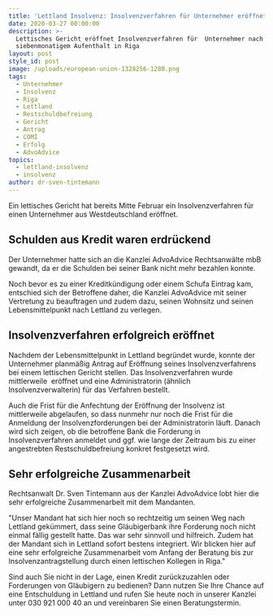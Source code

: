 ```yaml
---
title: 'Lettland Insolvenz: Insolvenzverfahren für Unternehmer eröffnet'
date: 2020-03-27 00:00:00
description: >-
  Lettisches Gericht eröffnet Insolvenzverfahren für  Unternehmer nach
  siebenmonatigem Aufenthalt in Riga
layout: post
style_id: post
image: /uploads/european-union-1328256-1280.png
tags:
  - Unternehmer
  - Insolvenz
  - Riga
  - Lettland
  - Restschuldbefreiung
  - Gericht
  - Antrag
  - COMI
  - Erfolg
  - AdvoAdvice
topics:
  - lettland-insolvenz
  - insolvenz
author: dr-sven-tintemann
---
```


Ein lettisches Gericht hat bereits Mitte Februar ein Insolvenzverfahren für einen Unternehmer aus Westdeutschland eröffnet.

## Schulden aus Kredit waren erdrückend&nbsp;

Der Unternehmer hatte sich an die Kanzlei AdvoAdvice Rechtsanwälte mbB gewandt, da er die Schulden bei seiner Bank nicht mehr bezahlen konnte.&nbsp;

Noch bevor es zu einer Kreditkündigung oder einem Schufa Eintrag kam, entschied sich der Betroffene daher, die Kanzlei AdvoAdvice mit seiner Vertretung zu beauftragen und zudem dazu, seinen Wohnsitz und seinen Lebensmittelpunkt nach Lettland zu verlegen.&nbsp;

## Insolvenzverfahren erfolgreich eröffnet

Nachdem der Lebensmittelpunkt in Lettland begründet wurde, konnte der Unternehmer planmä&szlig;ig Antrag auf Eröffnung seines Insolvenzverfahrens bei einem lettischen Gericht stellen. Das Insolvenzverfahren wurde mittlerweile&nbsp; eröffnet und eine Administratorin (ähnlich Insolvenzverwalterin) für das Verfahren bestellt.&nbsp;

Auch die Frist für die Anfechtung der Eröffnung der Insolvenz ist mittlerweile abgelaufen, so dass nunmehr nur noch die Frist für die Anmeldung der Insolvenzforderungen bei der Administratorin läuft. Danach wird sich zeigen, ob die betroffene Bank die Forderung in Insolvenzverfahren anmeldet und ggf. wie lange der Zeitraum bis zu einer angestrebten Restschuldbefreiung konkret festgesetzt wird.&nbsp;

## Sehr erfolgreiche Zusammenarbeit

Rechtsanwalt Dr. Sven Tintemann aus der Kanzlei AdvoAdvice lobt hier die sehr erfolgreiche Zusammenarbeit mit dem Mandanten.&nbsp;

"Unser Mandant hat sich hier noch so rechtzeitig um seinen Weg nach Lettland gekümmert, dass seine Gläubigerbank ihre Forderung noch nicht einmal fällig gestellt hatte. Das war sehr sinnvoll und hilfreich. Zudem hat der Mandant sich in Lettland sofort bestens integriert. Wir blicken hier auf eine sehr erfolgreiche Zusammenarbeit vom Anfang der Beratung bis zur Insolvenzantragstellung durch einen lettischen Kollegen in Riga."

Sind auch Sie nicht in der Lage, einen Kredit zurückzuzahlen oder Forderungen von Gläubigern zu bedienen? Dann nutzen Sie Ihre Chance auf eine Entschuldung in Lettland und rufen Sie heute noch in unserer Kanzlei unter 030 921 000 40 an und vereinbaren Sie einen Beratungstermin.&nbsp;